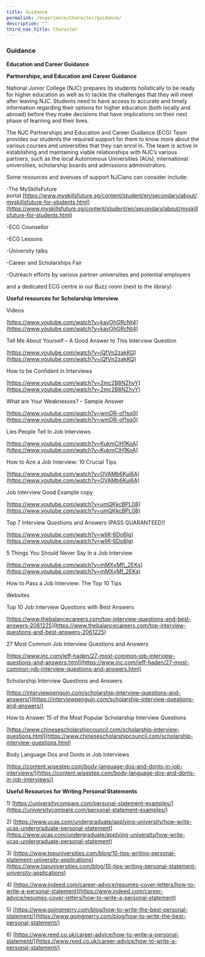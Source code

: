 ```yaml
---
title: Guidance
permalink: /experience/Character/guidance/
description: ""
third_nav_title: Character
---
```

### Guidance

**Education and Career Guidance**

**Partnerships, and Education and Career Guidance**

National Junior College (NJC) prepares its students holistically to be ready for higher education as well as to tackle the challenges that they will meet after leaving NJC. Students need to have access to accurate and timely information regarding their options for higher education (both locally and abroad) before they make decisions that have implications on their next phase of learning and their lives.

The NJC Partnerships and Education and Career Guidance (ECG) Team provides our students the required support for them to know more about the various courses and universities that they can enrol in. The team is active in establishing and maintaining viable relationships with NJC’s various partners, such as the local Autonomous Universities (AUs), international universities, scholarship boards and admissions administrators.

Some resources and avenues of support NJCians can consider include:

\-The MySkillsFuture portal [https://www.myskillsfuture.sg/content/student/en/secondary/about/myskillsfuture-for-students.html](https://www.myskillsfuture.sg/content/student/en/secondary/about/myskillsfuture-for-students.html)

\-ECG Counsellor

\-ECG Lessons

\-University talks

\-Career and Scholarships Fair

\-Outreach efforts by various partner universities and potential employers

and a dedicated ECG centre in our Buzz room (next to the library)

**Useful resources for Scholarship Interview.**

Videos

[https://www.youtube.com/watch?v=kayOhGRcNt4](https://www.youtube.com/watch?v=kayOhGRcNt4)

Tell Me About Yourself – A Good Answer to This Interview Question

[https://www.youtube.com/watch?v=jQfVn2zakKQ](https://www.youtube.com/watch?v=jQfVn2zakKQ)

How to be Confident in Interviews

[https://www.youtube.com/watch?v=2mc2B8NZhvY](https://www.youtube.com/watch?v=2mc2B8NZhvY)

What are Your Weaknesses? – Sample Answer

[https://www.youtube.com/watch?v=wmDR-of1sq0](https://www.youtube.com/watch?v=wmDR-of1sq0)

Lies People Tell In Job Interviews

[https://www.youtube.com/watch?v=KukmClH1KoA](https://www.youtube.com/watch?v=KukmClH1KoA)

How to Ace a Job Interview: 10 Crucial Tips

[https://www.youtube.com/watch?v=OVAMb6Kui6A](https://www.youtube.com/watch?v=OVAMb6Kui6A)

Job Interview Good Example copy

[https://www.youtube.com/watch?v=umQKkcBPL08](https://www.youtube.com/watch?v=umQKkcBPL08)

Top 7 Interview Questions and Answers (PASS GUARANTEED!)

[https://www.youtube.com/watch?v=wIjK-6Do6lg](https://www.youtube.com/watch?v=wIjK-6Do6lg)

5 Things You Should Never Say In a Job Interview

[https://www.youtube.com/watch?v=mMXvMf\_2EKs](https://www.youtube.com/watch?v=mMXvMf_2EKs)

How to Pass a Job Interview: The Top 10 Tips

Websites

Top 10 Job Interview Questions with Best Answers

[https://www.thebalancecareers.com/top-interview-questions-and-best-answers-2061225](https://www.thebalancecareers.com/top-interview-questions-and-best-answers-2061225)

27 Most Common Job Interview Questions and Answers

[https://www.inc.com/jeff-haden/27-most-common-job-interview-questions-and-answers.html](https://www.inc.com/jeff-haden/27-most-common-job-interview-questions-and-answers.html)

Scholarship Interview Questions and Answers

[https://interviewpenguin.com/scholarship-interview-questions-and-answers/](https://interviewpenguin.com/scholarship-interview-questions-and-answers/)

How to Answer 15 of the Most Popular Scholarship Interview Questions

[https://www.chinesescholarshipcouncil.com/scholarship-interview-questions.html](https://www.chinesescholarshipcouncil.com/scholarship-interview-questions.html)

Body Language Dos and Donts in Job Interviews

[https://content.wisestep.com/body-language-dos-and-donts-in-job-interviews/](https://content.wisestep.com/body-language-dos-and-donts-in-job-interviews/)

**Useful Resources for Writing Personal Statements**

1) [https://universitycompare.com/personal-statement-examples/](https://universitycompare.com/personal-statement-examples/)

2) [https://www.ucas.com/undergraduate/applying-university/how-write-ucas-undergraduate-personal-statement](https://www.ucas.com/undergraduate/applying-university/how-write-ucas-undergraduate-personal-statement)

3) [https://www.topuniversities.com/blog/10-tips-writing-personal-statement-university-applications](https://www.topuniversities.com/blog/10-tips-writing-personal-statement-university-applications)

4) [https://www.indeed.com/career-advice/resumes-cover-letters/how-to-write-a-personal-statement](https://www.indeed.com/career-advice/resumes-cover-letters/how-to-write-a-personal-statement)

5) [https://www.goingmerry.com/blog/how-to-write-the-best-personal-statement/](https://www.goingmerry.com/blog/how-to-write-the-best-personal-statement/)

6) [https://www.reed.co.uk/career-advice/how-to-write-a-personal-statement/](https://www.reed.co.uk/career-advice/how-to-write-a-personal-statement/)